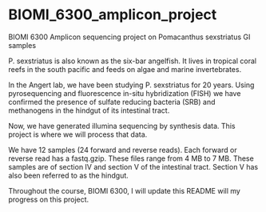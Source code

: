 # BIOMI_6300_amplicon_project
BIOMI 6300 Amplicon sequencing project on Pomacanthus sexstriatus GI samples

P. sexstriatus is also known as the six-bar angelfish. It lives in tropical coral reefs in the south pacific and feeds on algae and marine invertebrates.

In the Angert lab, we have been studying P. sexstriatus for 20 years. Using pyrosequencing and fluorescence in-situ hybridization (FISH) we have confirmed the presence of sulfate reducing bacteria (SRB) and methanogens in the hindgut of its intestinal tract. 

Now, we have generated illumina sequencing by synthesis data. This project is where we will process that data. 

We have 12 samples (24 forward and reverse reads). Each forward or reverse read has a fastq.gzip. These files range from 4 MB to 7 MB.  These samples are of section IV and section V of the intestinal tract. Section V has also been referred to as the hindgut. 

Throughout the course, BIOMI 6300, I will update this README will my progress on this project.
